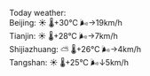 Today weather:  
Beijing: ☀️   🌡️+30°C 🌬️→19km/h  
Tianjin: ☀️   🌡️+28°C 🌬️→7km/h  
Shijiazhuang: ⛅️  🌡️+26°C 🌬️→4km/h  
Tangshan: ☀️   🌡️+25°C 🌬️↓5km/h  
